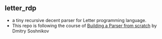 ## letter_rdp

- a tiny recursive decent parser for Letter programming language.
- This repo is following the course of [Building a Parser from scratch](https://www.udemy.com/share/107Fgi3@w9VbK8odxSI2ySjwrviuFruJ2iXse_CAt0LlBpLtzxJAeEOiRKX6XPAXcpSonTT8/) by Dmitry Soshnikov
